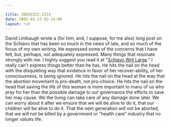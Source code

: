 ```yaml
---

title: 20050322-2214
date: 2005-03-23 02:14:00
layout: rut
---
```


<p> David Limbaugh wrote a (for him, and, I suppose, for me
also) long post on the Schiavo that has been so much in the
news of late, and so much of the focus of my own writing.
He expressed some of the concerns that I have felt,
but, perhaps, not adequately expressed.  Many things that
resonate strongly with me.  I highly suggest you read it at "<a href="http://www.davidlimbaugh.com/mt/archives/2005/03/schiavo_writ_la.html">Schiavo
Writ Large</a>."  I really can't express things better than he has.
He hits the nail on the head with the disquieting way that evidence
in favor of her recover-ability, of her consciousness, is being
ignored.  He hits the nail on the head at the way that the abortion
movement is pro-death, not pro-choice.  He hits the nail on the
head that saving the life of this woman is more important to many of
us who pray for her than the possible damage to our governance the
efforts to save her may cause.  We the living can take care of any
damage done later.  We can worry about it after we ensure that we
will be alive to do it, that our children will be alive to do it.
That the next generation will not be aborted, that we will not be
killed by a government or "health care" industry that no longer
values life.</p>

